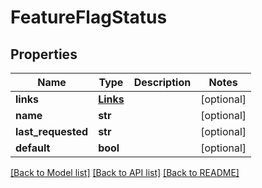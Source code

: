 # FeatureFlagStatus

## Properties
Name | Type | Description | Notes
------------ | ------------- | ------------- | -------------
**links** | [**Links**](Links.md) |  | [optional] 
**name** | **str** |  | [optional] 
**last_requested** | **str** |  | [optional] 
**default** | **bool** |  | [optional] 

[[Back to Model list]](../README.md#documentation-for-models) [[Back to API list]](../README.md#documentation-for-api-endpoints) [[Back to README]](../README.md)



